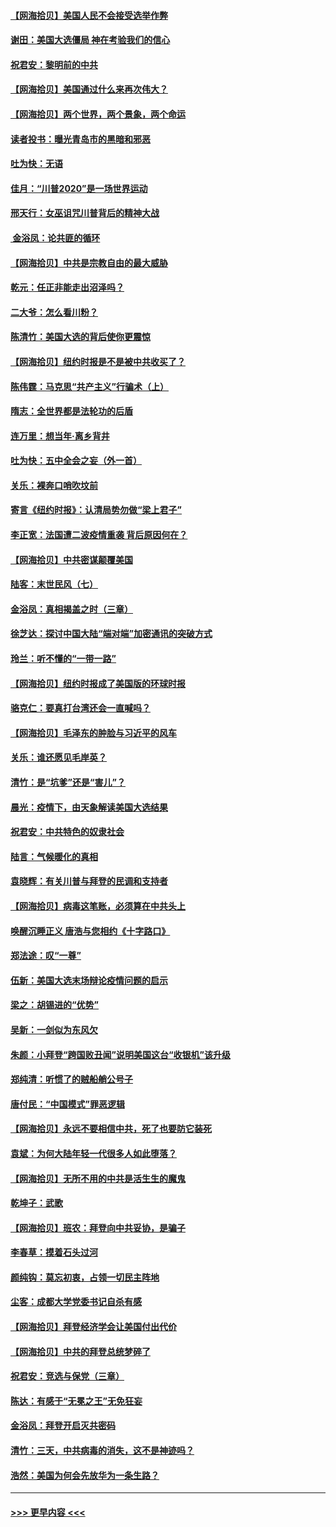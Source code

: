 #### [【网海拾贝】美国人民不会接受选举作弊](../pages/nsc993/n12528850.md?t=11070102) 
#### [谢田：美国大选僵局 神在考验我们的信心](../pages/nsc993/n12527932.md?t=11070102) 
#### [祝君安：黎明前的中共](../pages/nsc993/n12524071.md?t=11070102) 
#### [【网海拾贝】美国通过什么来再次伟大？](../pages/nsc993/n12523844.md?t=11070102) 
#### [【网海拾贝】两个世界，两个景象，两个命运](../pages/nsc993/n12521419.md?t=11070102) 
#### [读者投书：曝光青岛市的黑暗和邪恶](../pages/nsc993/n12520988.md?t=11070102) 
#### [吐为快：无语](../pages/nsc993/n12518588.md?t=11070102) 
#### [佳月：“川普2020”是一场世界运动](../pages/nsc993/n12518581.md?t=11070102) 
#### [邢天行：女巫诅咒川普背后的精神大战](../pages/nsc993/n12517257.md?t=11070102) 
#### [ 金浴凤：论共匪的循环](../pages/nsc993/n12517133.md?t=11070102) 
#### [【网海拾贝】中共是宗教自由的最大威胁](../pages/nsc993/n12516879.md?t=11070102) 
#### [乾元：任正非能走出沼泽吗？](../pages/nsc993/n12515831.md?t=11070102) 
#### [二大爷：怎么看川粉？](../pages/nsc993/n12515820.md?t=11070102) 
#### [陈清竹：美国大选的背后使你更震惊](../pages/nsc993/n12515589.md?t=11070102) 
#### [【网海拾贝】纽约时报是不是被中共收买了？](../pages/nsc993/n12515122.md?t=11070102) 
#### [陈伟霆：马克思“共产主义”行骗术（上）](../pages/nsc993/n12510217.md?t=11070102) 
#### [隋志：全世界都是法轮功的后盾](../pages/nsc993/n12510636.md?t=11070102) 
#### [连万里：想当年‧离乡背井](../pages/nsc993/n12510623.md?t=11070102) 
#### [吐为快：五中全会之妄（外一首）](../pages/nsc993/n12510470.md?t=11070102) 
#### [关乐：裸奔口哨吹坟前](../pages/nsc993/n12510403.md?t=11070102) 
#### [寄言《纽约时报》：认清局势勿做“梁上君子”](../pages/nsc993/n12510042.md?t=11070102) 
#### [李正宽：法国遭二波疫情重袭 背后原因何在？](../pages/nsc993/n12509971.md?t=11070102) 
#### [【网海拾贝】中共密谋颠覆美国](../pages/nsc993/n12509816.md?t=11070102) 
#### [陆客：末世民风（七）](../pages/nsc993/n12507822.md?t=11070102) 
#### [金浴凤：真相揭盖之时（三章）](../pages/nsc993/n12507804.md?t=11070102) 
#### [徐芝达：探讨中国大陆“端对端”加密通讯的突破方式](../pages/nsc993/n12507682.md?t=11070102) 
#### [玲兰：听不懂的“一带一路”](../pages/nsc993/n12507669.md?t=11070102) 
#### [【网海拾贝】纽约时报成了美国版的环球时报](../pages/nsc993/n12507053.md?t=11070102) 
#### [骆克仁：要真打台湾还会一直喊吗？](../pages/nsc993/n12506843.md?t=11070102) 
#### [【网海拾贝】毛泽东的肿脸与习近平的风车](../pages/nsc993/n12504537.md?t=11070102) 
#### [关乐：谁还愿见毛岸英？](../pages/nsc993/n12503866.md?t=11070102) 
#### [清竹：是“坑爹”还是“害儿”？](../pages/nsc993/n12503034.md?t=11070102) 
#### [晨光：疫情下，由天象解读美国大选结果](../pages/nsc993/n12502536.md?t=11070102) 
#### [祝君安：中共特色的奴隶社会](../pages/nsc993/n12501529.md?t=11070102) 
#### [陆言：气候暖化的真相](../pages/nsc993/n12501183.md?t=11070102) 
#### [袁晓辉：有关川普与拜登的民调和支持者](../pages/nsc993/n12500433.md?t=11070102) 
#### [【网海拾贝】病毒这笔账，必须算在中共头上](../pages/nsc993/n12500320.md?t=11070102) 
#### [唤醒沉睡正义 唐浩与您相约《十字路口》](../pages/nsc993/n12497980.md?t=11070102) 
#### [郑法途：叹“一尊”](../pages/nsc993/n12498837.md?t=11070102) 
#### [伍新：美国大选末场辩论疫情问题的启示](../pages/nsc993/n12498829.md?t=11070102) 
#### [梁之：胡锡进的“优势”](../pages/nsc993/n12498780.md?t=11070102) 
#### [吴新：一剑似为东风欠](../pages/nsc993/n12498772.md?t=11070102) 
#### [朱颜：小拜登“跨国败丑闻”说明美国这台“收银机”该升级](../pages/nsc993/n12498731.md?t=11070102) 
#### [郑纯清：听惯了的贼船艄公号子](../pages/nsc993/n12498721.md?t=11070102) 
#### [唐付民：“中国模式”罪恶逻辑](../pages/nsc993/n12498310.md?t=11070102) 
#### [【网海拾贝】永远不要相信中共，死了也要防它装死](../pages/nsc993/n12498162.md?t=11070102) 
#### [袁斌：为何大陆年轻一代很多人如此堕落？](../pages/nsc993/n12495696.md?t=11070102) 
#### [【网海拾贝】无所不用的中共是活生生的魔鬼](../pages/nsc993/n12495621.md?t=11070102) 
#### [乾坤子：武歌](../pages/nsc993/n12493391.md?t=11070102) 
#### [【网海拾贝】班农：拜登向中共妥协，是骗子](../pages/nsc993/n12492877.md?t=11070102) 
#### [李春草：摸着石头过河](../pages/nsc993/n12491121.md?t=11070102) 
#### [颜纯钩：莫忘初衷，占领一切民主阵地](../pages/nsc993/n12490965.md?t=11070102) 
#### [尘客：成都大学党委书记自杀有感](../pages/nsc993/n12490950.md?t=11070102) 
#### [【网海拾贝】拜登经济学会让美国付出代价](../pages/nsc993/n12489662.md?t=11070102) 
#### [【网海拾贝】中共的拜登总统梦碎了](../pages/nsc993/n12487896.md?t=11070102) 
#### [祝君安：竞选与保党（三章）](../pages/nsc993/n12487258.md?t=11070102) 
#### [陈达：有感于“无冕之王”无免狂妄](../pages/nsc993/n12485133.md?t=11070102) 
#### [金浴凤：拜登开启灭共密码](../pages/nsc993/n12485125.md?t=11070102) 
#### [清竹：三天，中共病毒的消失，这不是神迹吗？](../pages/nsc993/n12485027.md?t=11070102) 
#### [浩然：美国为何会先放华为一条生路？](../pages/nsc993/n12484997.md?t=11070102) 

----
#### [ >>> 更早内容 <<< ](../indexes/nsc993-earlier.md)

